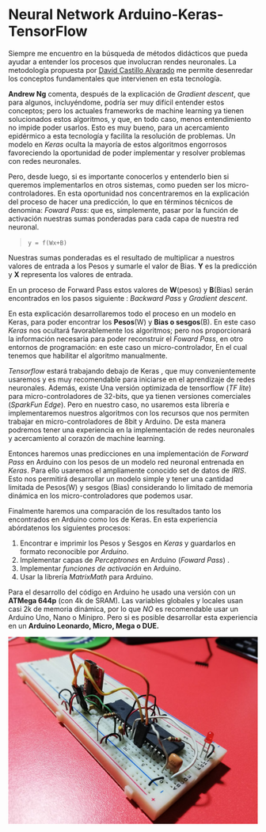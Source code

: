 
# Neural Network  Arduino-Keras-TensorFlow

Siempre me encuentro en la búsqueda de métodos didácticos  que pueda ayudar a entender los procesos que involucran rendes neuronales. La metodología propuesta por [David Castillo Alvarado](https://github.com/DavidCastilloAlvarado/Arduino_-_keras_MLP) me permite desenredar los conceptos fundamentales que intervienen en esta tecnología.

__Andrew Ng__ comenta, después de  la explicación de _Gradient descent_, que para algunos, incluyéndome, podría ser muy difícil entender estos conceptos;  pero los actuales frameworks de machine learning  ya tienen solucionados estos algoritmos, y que, en todo caso, menos entendimiento  no impide poder usarlos. Esto es muy bueno, para un acercamiento epidérmico a esta tecnología y facilita la resolución de problemas. Un modelo en _Keras_ oculta la mayoría de estos algoritmos engorrosos favoreciendo la oportunidad de poder implementar y resolver problemas con redes neuronales.

Pero, desde luego, si es importante conocerlos y entenderlo bien si queremos implementarlos en otros sistemas, como pueden ser los micro-controladores. En esta oportunidad nos concentraremos en la explicación del proceso de hacer una predicción,  lo que en términos técnicos de denomina: _Foward Pass_: que es, simplemente,  pasar por la función de activación nuestras sumas ponderadas para cada capa de nuestra red neuronal.

>``y = f(Wx+B)``

Nuestras sumas ponderadas es el resultado de multiplicar a nuestros valores de entrada a los Pesos y sumarle el valor de Bias. __Y__ es la predicción  y __X__  representa los valores de entrada.

En un proceso de Forward  Pass estos valores de __W__(pesos) y __B__(Bias)  serán encontrados en los pasos siguiente : _Backward Pass_ y _Gradient descent_. 

En esta explicación desarrollaremos todo el proceso en un modelo en Keras, para poder encontrar los __Pesos__(W) y __Bias o sesgos__(B). En este caso _Keras_ nos ocultará favorablemente los algoritmos;  pero nos proporcionará la información necesaria para poder reconstruir el _Foward Pass_, en otro entornos de programación: en este caso un micro-controlador, En el cual tenemos que habilitar el algoritmo manualmente.

_Tensorflow_ estará  trabajando debajo de Keras , que muy convenientemente usaremos  y es muy recomendable para iniciarse en el aprendizaje de redes neuronales. Además, existe Una versión optimizada de tensorflow (_TF lite_) para micro-controladores de 32-bits, que ya tienen versiones comerciales (_SparkFun Edge_). Pero en nuestro caso, no usaremos esta librería e implementaremos nuestros algoritmos con los recursos que nos permiten trabajar en micro-controladores de 8bit y Arduino. De esta manera podremos tener una experiencia en la implementación  de redes neuronales  y acercamiento al corazón de machine learning.

Entonces haremos unas predicciones en una implementación de _Forward Pass_ en Arduino con los pesos de un modelo red neuronal  entrenada  en _Keras_. Para ello usaremos el ampliamente conocido set de datos de _IRIS_. Esto nos permitirá desarrollar un modelo simple y tener una cantidad limitada de Pesos(W) y sesgos (Bias) considerando lo limitado de memoria dinámica en los micro-controladores que podemos usar.

Finalmente haremos una comparación de los resultados tanto los encontrados en Arduino como los de Keras.
En esta experiencia abórdatenos los siguientes procesos:

1.	Encontrar e imprimir los Pesos y Sesgos en _Keras_ y guardarlos en formato reconocible por _Arduino_.
2.	Implementar capas de _Perceptrones_ en Arduino (_Foward  Pass_) .
3.	Implementar _funciones de activación_ en Arduino.
4.	Usar la librería _MatrixMath_ para Arduino.

Para el desarrollo del código en Arduino he usado una versión con un __ATMega 644p__ (con 4k de SRAM). Las variables globales y locales usan casi 2k de memoria dinámica, por lo que _NO_ es recomendable usar un Arduino Uno, Nano o Minipro. Pero si es posible desarrollar esta experiencia en un __Arduino Leonardo, Micro, Mega o DUE.__

![Atmega644p](https://raw.githubusercontent.com/sandroormeno/NeuraNetwork-Arduino-Keras-TensorFlow/master/image/arduino_atmega644p.jpg)



